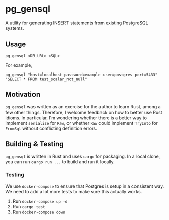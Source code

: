 # pg_gensql

A utility for generating INSERT statements from existing PostgreSQL systems.

## Usage

```
pg_gensql <DB_URL> <SQL>
```

For example,
```
pg_gensql "host=localhost password=example user=postgres port=5433" "SELECT * FROM test_scalar_not_null"
```

## Motivation
`pg_gensql` was written as an exercise for the author to learn Rust, among
a few other things. Therefore, I welcome feedback on how to better use
Rust idioms. In particular, I'm wondering whether there is a better
way to implement `serialize` for `Raw`, or whether `Raw` could implement
`TryInto` for `FromSql` without conflicting definition errors.

## Building & Testing
`pg_gensql` is written in Rust and uses `cargo` for packaging. In a local
clone, you can run `cargo run ...` to build and run it locally.

### Testing
We use `docker-compose` to ensure that Postgres is setup in a consistent way. We
need to add a lot more tests to make sure this actually works.

1. Run `docker-compose up -d`
2. Run `cargo test`
3. Run `docker-compose down`
